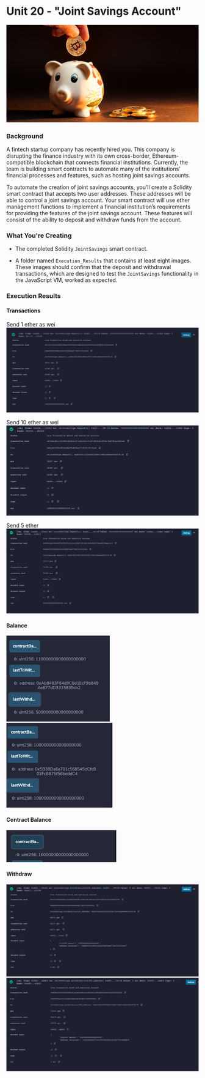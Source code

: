 # Unit 20 - "Joint Savings Account"

![alt=“”](Images/20-5-challenge-image.png)

### Background

A fintech startup company has recently hired you. This company is disrupting the finance industry with its own cross-border, Ethereum-compatible blockchain that connects financial institutions. Currently, the team is building smart contracts to automate many of the institutions’ financial processes and features, such as hosting joint savings accounts.

To automate the creation of joint savings accounts, you’ll create a Solidity smart contract that accepts two user addresses. These addresses will be able to control a joint savings account. Your smart contract will use ether management functions to implement a financial institution’s requirements for providing the features of the joint savings account. These features will consist of the ability to deposit and withdraw funds from the account.

### What You're Creating

* The completed Solidity `JointSavings` smart contract.

* A folder named `Execution_Results` that contains at least eight images. These images should confirm that the deposit and withdrawal transactions, which are designed to test the `JointSavings` functionality in the JavaScript VM, worked as expected.

### Execution Results 

#### Transactions
Send 1 ether as wei
![alt=“”](Execution_Results/Transaction1.png)

Send 10 ether as wei
![alt=“”](Execution_Results/Transaction2.png)

Send 5 ether
![alt=“”](Execution_Results/Transaction3.png)

#### Balance
![alt=“”](Execution_Results/balance1.png)
![alt=“”](Execution_Results/balance2.png)

#### Contract Balance
![alt=“”](Execution_Results/contractbalance.png)

#### Withdraw
![alt=“”](Execution_Results/Withdraw1.png)
![alt=“”](Execution_Results/Withdraw2.png)




